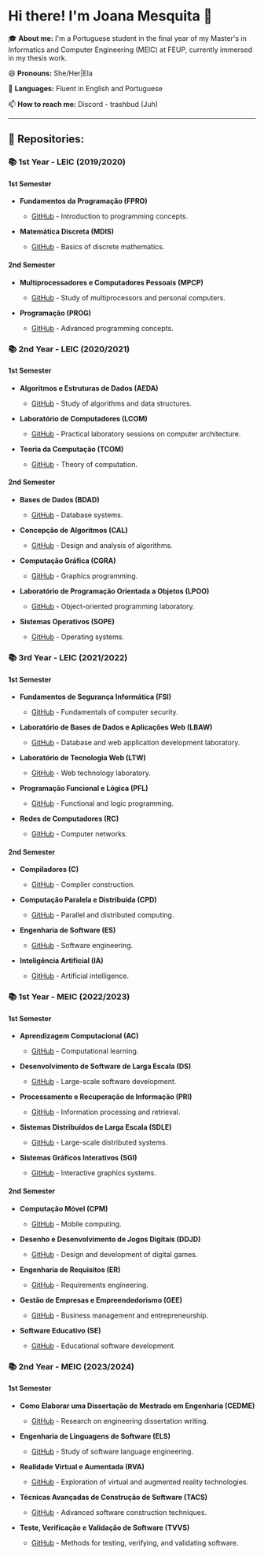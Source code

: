 # Hi there! I'm Joana Mesquita 👋

🎓 **About me:** I'm a Portuguese student in the final year of my Master's in Informatics and Computer Engineering (MEIC) at FEUP, currently immersed in my thesis work.

😄 **Pronouns:** She/Her|Ela

💬 **Languages:** Fluent in English and Portuguese

📫 **How to reach me:** Discord - trashbud (Juh)

---

## 🌟 Repositories:

### 📚 1st Year - LEIC (2019/2020)

#### 1st Semester

- **Fundamentos da Programação (FPRO)**
  - [GitHub](https://github.com/Trash-Bud/FPRO) - Introduction to programming concepts.

- **Matemática Discreta (MDIS)**
  - [GitHub](https://github.com/Trash-Bud/MDIS) - Basics of discrete mathematics.

#### 2nd Semester

- **Multiprocessadores e Computadores Pessoais (MPCP)**
  - [GitHub](https://github.com/Trash-Bud/MPCP) - Study of multiprocessors and personal computers.

- **Programação (PROG)**
  - [GitHub](https://github.com/Trash-Bud/PROG) - Advanced programming concepts.

### 📚 2nd Year - LEIC (2020/2021)

#### 1st Semester

- **Algoritmos e Estruturas de Dados (AEDA)**
  - [GitHub](https://github.com/Trash-Bud/AEDA) - Study of algorithms and data structures.

- **Laboratório de Computadores (LCOM)**
  - [GitHub](https://github.com/Trash-Bud/LCOM) - Practical laboratory sessions on computer architecture.

- **Teoria da Computação (TCOM)**
  - [GitHub](https://github.com/Trash-Bud/TCOM) - Theory of computation.

#### 2nd Semester

- **Bases de Dados (BDAD)**
  - [GitHub](https://github.com/Trash-Bud/BDAD) - Database systems.

- **Concepção de Algoritmos (CAL)**
  - [GitHub](https://github.com/Trash-Bud/CAL) - Design and analysis of algorithms.

- **Computação Gráfica (CGRA)**
  - [GitHub](https://github.com/Trash-Bud/CGRA) - Graphics programming.

- **Laboratório de Programação Orientada a Objetos (LPOO)**
  - [GitHub](https://github.com/Trash-Bud/LPOO) - Object-oriented programming laboratory.

- **Sistemas Operativos (SOPE)**
  - [GitHub](https://github.com/Trash-Bud/SOPE) - Operating systems.

### 📚 3rd Year - LEIC (2021/2022)

#### 1st Semester

- **Fundamentos de Segurança Informática (FSI)**
  - [GitHub](https://github.com/Trash-Bud/FSI) - Fundamentals of computer security.

- **Laboratório de Bases de Dados e Aplicações Web (LBAW)**
  - [GitHub](https://github.com/Trash-Bud/LBAW) - Database and web application development laboratory.

- **Laboratório de Tecnologia Web (LTW)**
  - [GitHub](https://github.com/Trash-Bud/LTW) - Web technology laboratory.

- **Programação Funcional e Lógica (PFL)**
  - [GitHub](https://github.com/Trash-Bud/PFL) - Functional and logic programming.

- **Redes de Computadores (RC)**
  - [GitHub](https://github.com/Trash-Bud/RC) - Computer networks.

#### 2nd Semester

- **Compiladores (C)**
  - [GitHub](https://github.com/Trash-Bud/C) - Compiler construction.

- **Computação Paralela e Distribuída (CPD)**
  - [GitHub](https://github.com/Trash-Bud/CPD) - Parallel and distributed computing.

- **Engenharia de Software (ES)**
  - [GitHub](https://github.com/Trash-Bud/ESOF) - Software engineering.

- **Inteligência Artificial (IA)**
  - [GitHub](https://github.com/Trash-Bud/IA) - Artificial intelligence.

### 📚 1st Year - MEIC (2022/2023)

#### 1st Semester

- **Aprendizagem Computacional (AC)**
  - [GitHub](https://github.com/Trash-Bud/AC) - Computational learning.

- **Desenvolvimento de Software de Larga Escala (DS)**
  - [GitHub](https://github.com/Trash-Bud/DS) - Large-scale software development.

- **Processamento e Recuperação de Informação (PRI)**
  - [GitHub](https://github.com/Trash-Bud/PRI) - Information processing and retrieval.

- **Sistemas Distribuídos de Larga Escala (SDLE)**
  - [GitHub](https://github.com/Trash-Bud/SDLE) - Large-scale distributed systems.

- **Sistemas Gráficos Interativos (SGI)**
  - [GitHub](https://github.com/Trash-Bud/SGI) - Interactive graphics systems.

#### 2nd Semester

- **Computação Móvel (CPM)**
  - [GitHub](https://github.com/Trash-Bud/CPM) - Mobile computing.

- **Desenho e Desenvolvimento de Jogos Digitais (DDJD)**
  - [GitHub](https://github.com/Trash-Bud/DDJD) - Design and development of digital games.

- **Engenharia de Requisitos (ER)**
  - [GitHub](https://github.com/Trash-Bud/ER) - Requirements engineering.

- **Gestão de Empresas e Empreendedorismo (GEE)**
  - [GitHub](https://github.com/Trash-Bud/GEE) - Business management and entrepreneurship.

- **Software Educativo (SE)**
  - [GitHub](https://github.com/Trash-Bud/SE-Task-2) - Educational software development.

### 📚 2nd Year - MEIC (2023/2024)

#### 1st Semester

- **Como Elaborar uma Dissertação de Mestrado em Engenharia (CEDME)**
  - [GitHub](https://github.com/Trash-Bud/CEDME) - Research on engineering dissertation writing.

- **Engenharia de Linguagens de Software (ELS)**
  - [GitHub](https://github.com/Trash-Bud/ELS) - Study of software language engineering.

- **Realidade Virtual e Aumentada (RVA)**
  - [GitHub](https://github.com/Trash-Bud/RVA) - Exploration of virtual and augmented reality technologies.

- **Técnicas Avançadas de Construção de Software (TACS)**
  - [GitHub](https://github.com/Trash-Bud/TACS) - Advanced software construction techniques.

- **Teste, Verificação e Validação de Software (TVVS)**
  - [GitHub](https://github.com/Trash-Bud/TVVS) - Methods for testing, verifying, and validating software.

